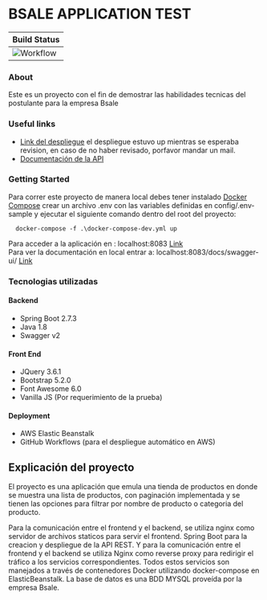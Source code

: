 # BSALE APPLICATION TEST

| Build Status                                                                                       |
|----------------------------------------------------------------------------------------------------|
|![Workflow](https://github.com/DiegoTGJ/bsale-test/actions/workflows/deploy.yaml/badge.svg) |

### About
Este es un proyecto con el fin de demostrar las habilidades tecnicas del postulante para la empresa Bsale

### Useful links
- [Link del despliegue](http://bsaleprueba-env.eba-pjw4meme.sa-east-1.elasticbeanstalk.com) el despliegue estuvo up mientras se esperaba revision, en caso de no haber revisado, porfavor mandar un mail.
- [Documentación de la API](http://bsaleprueba-env.eba-pjw4meme.sa-east-1.elasticbeanstalk.com/docs/swagger-ui/)

### Getting Started

Para correr este proyecto de manera local debes tener instalado [Docker Compose](https://docs.docker.com/compose/install/)
crear un archivo .env con las variables definidas en config/.env-sample y ejecutar el siguiente comando dentro del root del proyecto:
```docker-compose
  docker-compose -f .\docker-compose-dev.yml up
```
Para acceder a la aplicación en : localhost:8083 [Link](http://localhost:8083) <br/>
Para ver la documentación en local entrar a: localhost:8083/docs/swagger-ui/ [Link](http://localhost:8083/docs/swagger-ui/)
### Tecnologias utilizadas

#### Backend

- Spring Boot 2.7.3
- Java 1.8
- Swagger v2
#### Front End

- JQuery 3.6.1
- Bootstrap 5.2.0
- Font Awesome 6.0
- Vanilla JS (Por requerimiento de la prueba)

#### Deployment

- AWS Elastic Beanstalk
- GitHub Workflows (para el despliegue automático en AWS)

## Explicación del proyecto

El proyecto es una aplicación que emula una tienda de productos
en donde se muestra una lista de productos, con paginación implementada
y se tienen las opciones para filtrar por nombre de producto o categoria
del producto.

Para la comunicación entre el frontend y el backend, se utiliza nginx
como servidor de archivos staticos para servir el frontend. Spring Boot
para la creacion y despliegue de la API REST. Y para la comunicación entre
el frontend y el backend se utiliza Nginx como reverse proxy para redirigir
el tráfico a los servicios correspondientes. Todos estos servicios son manejados
a través de contenedores Docker utilizando docker-compose en ElasticBeanstalk.
La base de datos es una BDD MYSQL proveída por la empresa Bsale.

